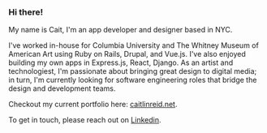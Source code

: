 ### Hi there!

My name is Cait, I'm an app developer and designer based in NYC. 

I've worked in-house for Columbia University and The Whitney Museum of American Art using Ruby on Rails, Drupal, and Vue.js. I've also enjoyed building my own apps in Express.js, React, Django. As an artist and technologiest, I'm passionate about bringing great design to digital media; in turn, I'm currently looking for software engineering roles that bridge the design and development teams. 

Checkout my current portfolio here: [caitlinreid.net](http:/www.caitlinreid.net/).

To get in touch, please reach out on [Linkedin](https://www.linkedin.com/in/caitlin-reid/).

<!--
**caitreid/caitreid** is a ✨ _special_ ✨ repository because its `README.md` (this file) appears on your GitHub profile.

Here are some ideas to get you started:

- 🔭 I’m currently working on ...
- 🌱 I’m currently learning ...
- 👯 I’m looking to collaborate on ...
- 🤔 I’m looking for help with ...
- 💬 Ask me about ...
- 📫 How to reach me: ...
- 😄 Pronouns: ...
- ⚡ Fun fact: ...
-->

